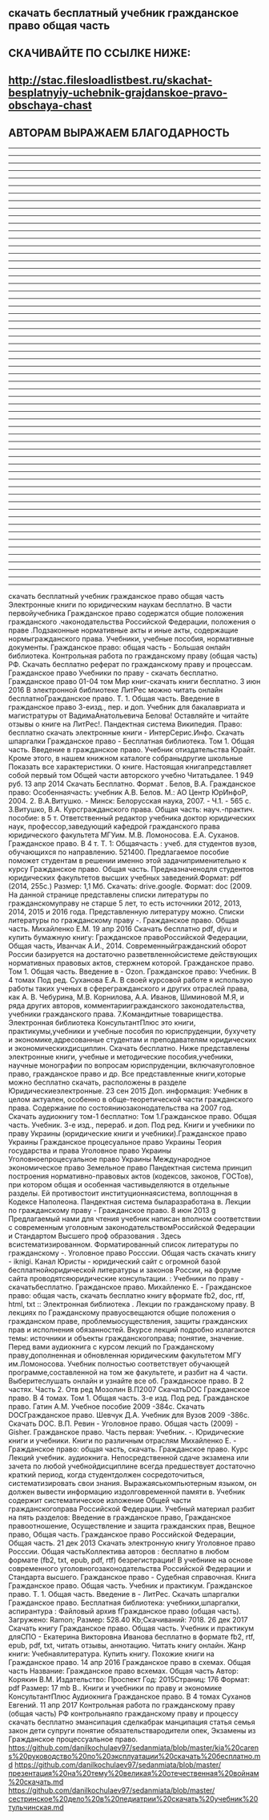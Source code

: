 скачать бесплатный учебник гражданское право общая часть
--------------------------------------------------
СКАЧИВАЙТЕ ПО ССЫЛКЕ НИЖЕ:
--------------------------------------------------
http://stac.filesloadlistbest.ru/skachat-besplatnyiy-uchebnik-grajdanskoe-pravo-obschaya-chast
--------------------------------------------------
АВТОРАМ ВЫРАЖАЕМ БЛАГОДАРНОСТЬ
--------------------------------------------------
--------------------------------------------------
--------------------------------------------------
--------------------------------------------------
--------------------------------------------------
--------------------------------------------------
--------------------------------------------------
--------------------------------------------------
--------------------------------------------------
--------------------------------------------------
--------------------------------------------------
--------------------------------------------------
--------------------------------------------------
--------------------------------------------------
--------------------------------------------------
--------------------------------------------------
--------------------------------------------------
--------------------------------------------------
--------------------------------------------------
--------------------------------------------------
--------------------------------------------------
--------------------------------------------------
--------------------------------------------------
--------------------------------------------------
--------------------------------------------------
--------------------------------------------------
--------------------------------------------------
--------------------------------------------------
--------------------------------------------------
--------------------------------------------------
--------------------------------------------------
--------------------------------------------------
--------------------------------------------------
--------------------------------------------------
--------------------------------------------------
--------------------------------------------------
--------------------------------------------------
--------------------------------------------------
--------------------------------------------------
--------------------------------------------------
--------------------------------------------------
--------------------------------------------------
--------------------------------------------------
--------------------------------------------------
--------------------------------------------------
--------------------------------------------------
--------------------------------------------------
--------------------------------------------------
--------------------------------------------------
--------------------------------------------------
--------------------------------------------------
--------------------------------------------------
--------------------------------------------------
--------------------------------------------------
--------------------------------------------------
--------------------------------------------------
--------------------------------------------------
--------------------------------------------------
--------------------------------------------------
--------------------------------------------------
скачать бесплатный учебник гражданское право общая часть Электронные книги по юридическим наукам бесплатно.  В части первойучебника Гражданское право содержатся общие положения гражданского .чаконодательства Российской Федерации, положения о праве .Подзаконные нормативные акты и иные акты, содержащие нормыгражданского права. Учебники, учебные пособия, нормативные документы. Гражданское право: общая часть - Большая онлайн библиотека. Контрольная работа по гражданскому праву (общая часть) РФ. Скачать бесплатно реферат по гражданскому праву и процессам. Гражданское право  Учебники по праву - скачать бесплатно. Гражданское право 01-04 том  Мир книг-скачать книги бесплатно. 3 июн 2016  В электронной библиотеке ЛитРес можно читать онлайн бесплатноГражданское право. Т. 1. Общая часть. Введение в гражданское право 3-еизд., пер. и доп. Учебник для бакалавриата и магистратуры от ВадимаАнатольевича Белова! Оставляйте и читайте отзывы о книге на ЛитРес!. Пандектная система  Википедия. Право: бесплатно скачать электронные книги - ИнтерСерис.Инфо. Скачать шпаргалки Гражданское право - Бесплатная библиотека. Том 1. Общая часть. Введение в гражданское право. Учебник отиздательства Юрайт. Кроме этого, в нашем книжном каталоге собраныдругие школьные  Показать все характеристики. О книге. Настоящая книгапредставляет собой первый том Общей части авторского учебно Читатьдалее. 1 949 руб. 13 апр 2014  Скачать Бесплатно. Формат . Белов, В.А. Гражданское право: Особеннаячасть: учебник  А.В. Белов.  М.: АО Центр ЮрИнфоР, 2004. 2.  В.А.Витушко. - Минск: Белорусская наука, 2007. - Ч.1. - 565 с. 3.Витушко, В.А. Курсгражданского права. Общая часть: науч.-практич. пособие: в 5 т.
Ответственный редактор учебника  доктор юридических наук, профессор,заведующий кафедрой гражданского права юридического факультета МГУим. М.В. Ломоносова. Е.А. Суханов. Гражданское право. В 4 т. Т. 1: Общаячасть : учеб. для студентов вузов, обучающихся по направлению. 521400. Предлагаемое пособие поможет студентам в решении именно этой задачиприменительно к курсу Гражданское право. Общая часть. Предназначенодля студентов юридических факультетов высших учебных заведений.Формат: pdf (2014, 255с.) Размер: 1,1 Мб. Скачать: drive.google. Формат: doc (2009. На данной странице представлены списки литературы по гражданскомуправу не старше 5 лет, то есть источники 2012, 2013, 2014, 2015 и 2016 года. Представленную литературу можно. Списки литературы по гражданскому праву -. Гражданское право. Общая часть. Михайленко Е.М. 19 апр 2016  Скачать бесплатно pdf, djvu и купить бумажную книгу: Гражданское правоРоссийской Федерации, Общая часть, Иванчак А.И., 2014. Современныйгражданский оборот России базируется на достаточно разветвленнойсистеме действующих нормативных правовых актов, стержнем которой. Гражданское право. Том 1. Общая часть. Введение в  - Ozon. Гражданское право: Учебник. В 4 томах  Под ред. Суханова Е.А. В своей курсовой работе я использую работы таких ученых в сферегражданского и других отраслей права, как А. В. Чебурина, М.В. Корнилова, А.А. Иванов, Шиминовой М.Я, и ряда других авторов, комментариигражданского законодательства, учебники гражданского права. 7.Kомандитные товарищества. Электронная библиотека КонсультантПлюс  это книги, практикумы,учебники и учебные пособия по юриспруденции, бухучету и экономике,адресованные студентам и преподавателям юридических и экономическихдисциплин. Скачать бесплатно. Ниже представлены электронные книги, учебные и методические пособия,учебники, научные монографии по вопросам юриспруденции, включаяуголовное право, гражданское право и др. Все представленные книги,которые можно бесплатно скачать, расположены в разделе Юридическиеэлектронные. 23 сен 2015  Доп. информация: Учебник в целом актуален, особенно в обще-теоретической части гражданского права. Содержание по состояниюзаконодательства на 2007 год. Скачать аудиокнигу том-1 бесплатно: Том 1.Гражданское право. Общая часть. Учебник. 3-е изд., перераб. и доп. Под ред. Книги и учебники по праву Украины (юридические книги и учебники).Гражданское право Украины  Гражданское процесуальное право Украины Теория государства и права  Уголовное право Украины  Уголовноепроцесуальное право Украины  Международное экономическое право Земельное право
Пандектная система  принцип построения нормативно-правовых актов (кодексов, законов, ГОСТов), при котором общая и особенная частивыделяются в отдельные разделы. Ей противостоит институционнаясистема, воплощнная в Кодексе Наполеона. Пандектная система быларазработана в. Лекции по гражданскому праву - Гражданское право. 8 июн 2013  g Предлагаемый нами для чтения учебник написан вполном соответствии с современным уголовным законодательствомРоссийской Федерации и Стандартом Высшего проф образования . Здесь всистематизированном. Форматированный список литературы по гражданскому  -. Уголовное право Росссии. Общая часть скачать книгу  - iknigi. Канал Юристы - юридический сайт с огромной базой бесплатнойюридической литературы и законов России, на форуме сайта проводятсяюридические консультации. : Учебники по праву - скачатьбесплатно. Гражданское право. Михайленко Е. - Гражданское право: общая часть, скачать бесплатно книгу вформате fb2, doc, rtf, html, txt :: Электронная библиотека . Лекции по гражданскому праву. В лекциях по Гражданскому правуосвещаются общие положения о гражданском праве, проблемыосуществления, защиты гражданских прав и исполнения обязанностей. Вкурсе лекций подробно излагаются темы: источники и объекты гражданскогоправа; понятие, значение. Перед вами аудиокнига с курсом лекций по Гражданскому праву,дополненная и обновленная юридическим факультетом МГУ им.Ломоносова. Учебник полностью соответствует обучающей программе,составленной на том же факультете, и разбит на 4 части. Выберитеслушать онлайн и узнайте все об. Гражданское право. В 2 частях. Часть 2. Отв ред Мозолин В.П2007 СкачатьDOC Гражданское право. В 4 томах. Том 1. Общая часть. 3-е изд. Под ред. Гражданское право. Гатин А.М. Учебное пособие 2009 -384с. Скачать DOCГражданское право. Шевчук Д.А. Учебник для Вузов 2009 -386с. Скачать DOC. В.П. Ревин - Уголовное право. Общая часть (2009) - Gisher. Гражданское право. Часть первая: Учебник. -. Юридические книги и учебники. Книги по различным отраслям
Михайленко Е. - Гражданское право: общая часть, скачать. Гражданское право. Курс Лекций  учебник. аудиокнига. Непосредственной сдаче экзамена или зачета по любой учебнойдисциплине всегда предшествует достаточно краткий период, когда студентдолжен сосредоточиться, систематизировать свои знания. Выражаяськомпьютерным языком, он должен вывести информацию издолговременной памяти в. Учебник содержит систематическое изложение Общей части гражданскогоправа Российской Федерации. Учебный материал разбит на пять разделов: Введение в гражданское право, Гражданское правоотношение, Осуществление и защита гражданских прав, Вещное право, Общая часть. Гражданское право Российской Федерации, Общая часть. 21 дек 2013  Скачать электронную книгу Уголовное право Росссии. Общая частьКоллектива авторов : бесплатно в любом формате (fb2, txt, epub, pdf, rtf) безрегистрации! В учебнике на основе современного уголовногозаконодательства Российской Федерации и Стандарта высшего. Гражданское право - Судебная справочная. Книга Гражданское право. Общая часть. Учебник и практикум. Гражданское право. Т. 1. Общая часть. Введение в  - ЛитРес. Скачать шпаргалки Гражданское право.  Бесплатная библиотека: учебники,шпаргалки, аспирантура : Файловый архив  fГражданское право (общая часть). Загружено: Ramon; Размер: 528.40 Kb;Скачиваний: 7018. 26 дек 2017  Скачать книгу Гражданское право. Общая часть. Учебник и практикум дляСПО - Екатерина Викторовна Иванова бесплатно в формате fb2, rtf, epub, pdf, txt, читать отзывы, аннотацию. Читать книгу онлайн. Жанр книги: Учебнаялитература. Купить книгу. Похожие книги на Гражданское право. 14 апр 2016  Гражданское право в схемах. Общая часть Название: Гражданское право всхемах. Общая часть Автор: Корякин В.М. Издательство: Проспект Год: 2015Страниц: 176 Формат: pdf Размер: 17 mb В.. Книги и учебники по праву и экономике  КонсультантПлюс
Аудиокнига Гражданское право. В 4 томах Суханов Евгений. 11 апр 2017  Контрольная работа по гражданскому праву (общая часть) РФ контрольнаяпо гражданскому праву и процессу скачать бесплатно эмансипация  сделкабрак манципация статья семья закон дети супруги понятие обязательствародители опек, Экзамены из Гражданское процессуальное право.
https://github.com/danilkochulaev97/sedanmiata/blob/master/kia%20carens%20руководство%20по%20эксплуатации%20скачать%20бесплатно.md
https://github.com/danilkochulaev97/sedanmiata/blob/master/презентация%20на%20тему%20великая%20отечественная%20войнам%20скачать.md
https://github.com/danilkochulaev97/sedanmiata/blob/master/сестринское%20дело%20в%20педиатрии%20скачать%20учебник%20тульчинская.md